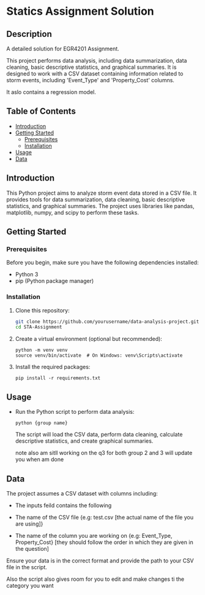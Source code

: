 # Statics Assignment Solution

## Description
A detailed solution for EGR4201 Assignment.

This project performs data analysis, including data summarization, data cleaning, basic descriptive statistics, and graphical summaries. It is designed to work with a CSV dataset containing information related to storm events, including 'Event_Type' and 'Property_Cost' columns.

It aslo contains a regression model.

## Table of Contents
- [Introduction](#introduction)
- [Getting Started](#getting-started)
  - [Prerequisites](#prerequisites)
  - [Installation](#installation)
- [Usage](#usage)
- [Data](#data)

## Introduction

This Python project aims to analyze storm event data stored in a CSV file. It provides tools for data summarization, data cleaning, basic descriptive statistics, and graphical summaries. The project uses libraries like pandas, matplotlib, numpy, and scipy to perform these tasks.

## Getting Started

### Prerequisites

Before you begin, make sure you have the following dependencies installed:

- Python 3
- pip (Python package manager)

### Installation

1. Clone this repository:

   ```bash
   git clone https://github.com/yourusername/data-analysis-project.git
   cd STA-Assignment
   ```

2. Create a virtual environment (optional but recommended):

    ```
    python -m venv venv
    source venv/bin/activate  # On Windows: venv\Scripts\activate
    ```

3. Install the required packages:

    ```
    pip install -r requirements.txt
    ```

## Usage 

- Run the Python script to perform data analysis:

    ```
    python {group name}
    ```

    The script will load the CSV data, perform data cleaning, calculate descriptive statistics, and create graphical summaries.

    note also am sitll working on the q3 for both group 2 and 3
    will update you when am done

## Data

The project assumes a CSV dataset with columns including:

- The inputs feild contains the following

- The name of the CSV file {e.g: test.csv [the actual name of the file you are using]}
- The name of the column you are working on {e.g: Event_Type, Property_Cost} [they should follow the order in which they are given in the question]

Ensure your data is in the correct format and provide the path to your CSV file in the script.

Also the script also gives room for you to edit and make changes ti the category you want 


